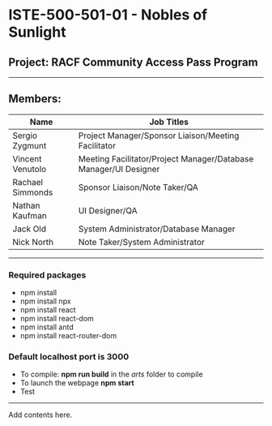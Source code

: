 # ISTE-500-501-01 - Nobles of Sunlight

## Project: RACF Community Access Pass Program

---

## Members:
| Name             | Job Titles                                                       |
| ---------------- | ---------------------------------------------------------------- |
| Sergio Zygmunt   | Project Manager/Sponsor Liaison/Meeting Facilitator              |
| Vincent Venutolo | Meeting Facilitator/Project Manager/Database Manager/UI Designer |
| Rachael Simmonds | Sponsor Liaison/Note Taker/QA                                    |
| Nathan Kaufman   | UI Designer/QA                                                   |
| Jack Old         | System Administrator/Database Manager                            |
| Nick North       | Note Taker/System Administrator                                  |

---

### Required packages
- npm install
- npm install npx
- npm install react
- npm install react-dom
- npm install antd
- npm install react-router-dom

### Default localhost port is 3000
- To compile: **npm run build** in the *arts* folder to compile
- To launch the webpage **npm start** 
- Test

---

Add contents here.